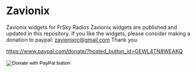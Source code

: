 # Zavionix
Zavionix widgets for FrSky Radios
Zavionix widgets are published and updated in this repository.
If you like the widgets, please consider making a donation to paypal: zavionixrc@gmail.com
Thank you.

https://www.paypal.com/donate/?hosted_button_id=GEWL4TN8WEAKQ

<form action="https://www.paypal.com/donate" method="post" target="_top">
<input type="hidden" name="hosted_button_id" value="GEWL4TN8WEAKQ" />
<input type="image" src="https://www.paypalobjects.com/en_US/IL/i/btn/btn_donateCC_LG.gif" border="0" name="submit" title="PayPal - The safer, easier way to pay online!" alt="Donate with PayPal button" />
<img alt="" border="0" src="https://www.paypal.com/en_IL/i/scr/pixel.gif" width="1" height="1" />
</form>


